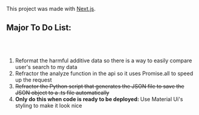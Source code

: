This project was made with [Next.js](https://nextjs.org/).

## Major To Do List:
<br />

<ol>
  <br/>
  <li>Reformat the harmful additive data so there is a way to easily compare user's search to my data</li>
  <li> Refractor the analyze function in the api so it uses Promise.all to speed up the request </li>
  <strike><li> Refractor the Python script that generates the JSON file to save the JSON object to a .ts file automatically</li></strike>
  <li> <strong> Only do this when code is ready to be deployed: </strong> Use Material Ui's styling to make it look nice </li>
</ol>
